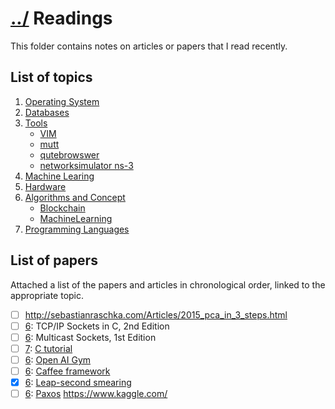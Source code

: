 # [../](../..) Readings
This folder contains notes on articles or papers that I read recently.

## List of topics 
1. [Operating System](operatingSystem)
2. [Databases](databases)
3. [Tools](tools)
	- [VIM](tools/vim)
	- [mutt](tools/mutt)
	- [qutebrowswer](tools/qutebrowser)
	- [networksimulator ns-3](tools/ns3)
4. [Machine Learing](machineLearning)
5. [Hardware](hardware)
6. [Algorithms and Concept](algorithms)
	- [Blockchain](algorithms/blockchain)
	- [MachineLearning](algorithms/machineLearning)
7. [Programming Languages](proglang)

## List of papers
Attached a list of the papers and articles in chronological order, linked to the appropriate topic.
- [ ] http://sebastianraschka.com/Articles/2015_pca_in_3_steps.html
- [ ] [6](algorithms): TCP/IP Sockets in C, 2nd Edition
- [ ] [6](algorithms): Multicast Sockets, 1st Edition
- [ ] [7](proglan): [C tutorial](http://www.cplusplus.com/doc/tutorial/)
- [ ] [6](algorithms): [Open AI Gym](https://gym.openai.com/)
- [ ] [6](algorithms): [Caffee framework](http://caffe.berkeleyvision.org/)
- [x] [6](algorithms): [Leap-second smearing](https://googleblog.blogspot.de/2011/09/time-technology-and-leaping-seconds.html)
- [ ] [6](algorithms): [Paxos](http://harry.me/blog/2014/12/27/neat-algorithms-paxos/)
   https://www.kaggle.com/
